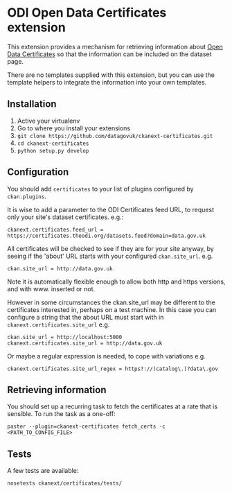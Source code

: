 # ODI Open Data Certificates extension

This extension provides a mechanism for retrieving information about [Open Data Certificates](https://certificates.theodi.org/) so that the information can be included on the dataset page.

There are no templates supplied with this extension, but you can use the template helpers to integrate the information into your own templates.

## Installation

1. Active your virtualenv
2. Go to where you install your extensions
3. ```git clone https://github.com/datagovuk/ckanext-certificates.git```
4. ```cd ckanext-certificates```
5. ```python setup.py develop```

## Configuration

You should add ```certificates``` to your list of plugins configured by ```ckan.plugins```.

It is wise to add a parameter to the ODI Certificates feed URL, to request only your site's dataset certificates. e.g.:
```
ckanext.certificates.feed_url = https://certificates.theodi.org/datasets.feed?domain=data.gov.uk
```

All certificates will be checked to see if they are for your site anyway, by seeing if the 'about' URL starts with your configured ```ckan.site_url```. e.g.
```
ckan.site_url = http://data.gov.uk
```
Note it is automatically flexible enough to allow both http and https versions, and with www. inserted or not.

However in some circumstances the ckan.site_url may be different to the certificates interested in, perhaps on a test machine. In this case you can configure a string that the about URL must start with in ```ckanext.certificates.site_url``` e.g.

```
ckan.site_url = http://localhost:5000
ckanext.certificates.site_url = http://data.gov.uk
```
Or maybe a regular expression is needed, to cope with variations e.g. 
```
ckanext.certificates.site_url_regex = https?://(catalog\.)?data\.gov
```

## Retrieving information

You should set up a recurring task to fetch the certificates at a rate that is sensible.  To run the task as a one-off:

```
paster --plugin=ckanext-certificates fetch_certs -c <PATH_TO_CONFIG_FILE>
```

## Tests

A few tests are available:
```
nosetests ckanext/certificates/tests/
```
